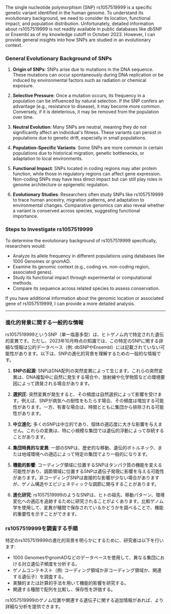 The single nucleotide polymorphism (SNP) rs1057519999 is a specific genetic variant identified in the human genome. To understand its evolutionary background, we need to consider its location, functional impact, and population distribution. Unfortunately, detailed information about rs1057519999 is not readily available in public databases like dbSNP or Ensembl as of my knowledge cutoff in October 2023. However, I can provide general insights into how SNPs are studied in an evolutionary context.

### **General Evolutionary Background of SNPs**
1. **Origin of SNPs**: SNPs arise due to mutations in the DNA sequence. These mutations can occur spontaneously during DNA replication or be induced by environmental factors such as radiation or chemical exposure.

2. **Selective Pressure**: Once a mutation occurs, its frequency in a population can be influenced by natural selection. If the SNP confers an advantage (e.g., resistance to disease), it may become more common. Conversely, if it is deleterious, it may be removed from the population over time.

3. **Neutral Evolution**: Many SNPs are neutral, meaning they do not significantly affect an individual's fitness. These variants can persist in populations due to genetic drift, especially in small populations.

4. **Population-Specific Variants**: Some SNPs are more common in certain populations due to historical migration, genetic bottlenecks, or adaptation to local environments.

5. **Functional Impact**: SNPs located in coding regions may alter protein function, while those in regulatory regions can affect gene expression. Non-coding SNPs may have less direct impact but can still play roles in genome architecture or epigenetic regulation.

6. **Evolutionary Studies**: Researchers often study SNPs like rs1057519999 to trace human ancestry, migration patterns, and adaptation to environmental changes. Comparative genomics can also reveal whether a variant is conserved across species, suggesting functional importance.

### **Steps to Investigate rs1057519999**
To determine the evolutionary background of rs1057519999 specifically, researchers would:
- Analyze its allele frequency in different populations using databases like 1000 Genomes or gnomAD.
- Examine its genomic context (e.g., coding vs. non-coding region, associated genes).
- Study its functional impact through experimental or computational methods.
- Compare its sequence across related species to assess conservation.

If you have additional information about the genomic location or associated gene of rs1057519999, I can provide a more detailed analysis.

---

### **進化的背景に関する一般的な情報**
rs1057519999というSNP（単一塩基多型）は、ヒトゲノム内で特定された遺伝的変異です。ただし、2023年10月時点の知識では、この特定のSNPに関する詳細な情報は公的データベース（例: dbSNPやEnsembl）には記載されていない可能性があります。以下は、SNPの進化的背景を理解するための一般的な情報です。

1. **SNPの起源**: SNPはDNA配列の突然変異によって生じます。これらの突然変異は、DNA複製中に自然に発生する場合や、放射線や化学物質などの環境要因によって誘発される場合があります。

2. **選択圧**: 突然変異が発生すると、その頻度は自然選択によって影響を受けます。例えば、SNPが病気への耐性をもたらす場合、その頻度は増加する可能性があります。一方、有害な場合は、時間とともに集団から排除される可能性があります。

3. **中立進化**: 多くのSNPは中立的であり、個体の適応度に大きな影響を与えません。これらの変異は、特に小規模な集団では遺伝的浮動によって存続することがあります。

4. **集団特異的な変異**: 一部のSNPは、歴史的な移動、遺伝的ボトルネック、または地域環境への適応によって特定の集団でより一般的になります。

5. **機能的影響**: コーディング領域に位置するSNPはタンパク質の機能を変える可能性があり、調節領域に位置するSNPは遺伝子発現に影響を与える可能性があります。非コーディングSNPは直接的な影響が少ない場合がありますが、ゲノム構造やエピジェネティックな調節に関与することがあります。

6. **進化研究**: rs1057519999のようなSNPは、ヒトの祖先、移動パターン、環境変化への適応を追跡するために研究されることがよくあります。比較ゲノム学を使用して、変異が種間で保存されているかどうかを調べることで、機能的重要性を示すことができます。

### **rs1057519999を調査する手順**
特定のrs1057519999の進化的背景を明らかにするために、研究者は以下を行います:
- 1000 GenomesやgnomADなどのデータベースを使用して、異なる集団における対立遺伝子頻度を分析する。
- ゲノムコンテキスト（例: コーディング領域か非コーディング領域か、関連する遺伝子）を調査する。
- 実験的または計算的手法を用いて機能的影響を研究する。
- 関連する種間で配列を比較し、保存性を評価する。

rs1057519999のゲノム位置や関連する遺伝子に関する追加情報があれば、より詳細な分析を提供できます。